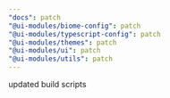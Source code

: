 ```yaml
---
"docs": patch
"@ui-modules/biome-config": patch
"@ui-modules/typescript-config": patch
"@ui-modules/themes": patch
"@ui-modules/ui": patch
"@ui-modules/utils": patch
---
```


updated build scripts
